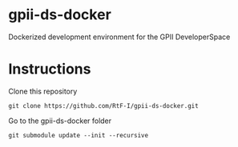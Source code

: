# gpii-ds-docker
Dockerized development environment for the GPII DeveloperSpace

# Instructions
Clone this repository
```
git clone https://github.com/RtF-I/gpii-ds-docker.git
```
Go to the gpii-ds-docker folder
```
git submodule update --init --recursive
```
